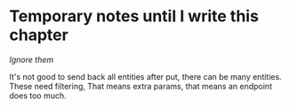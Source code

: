 # Temporary notes until I write this chapter
*Ignore them*

It's not good to send back all entities after put, there can be many entities. These need filtering, That means extra params, that means an endpoint does too much.